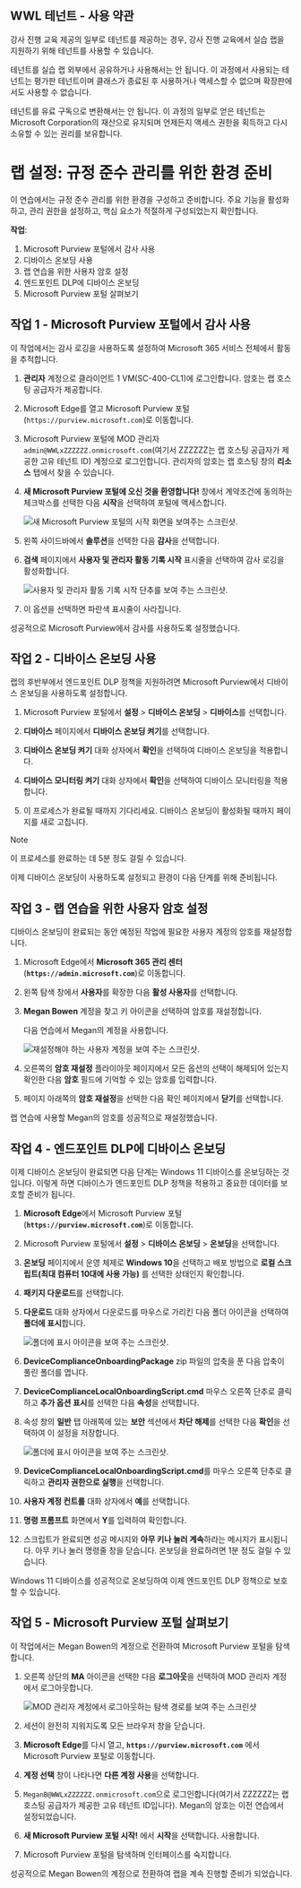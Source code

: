## WWL 테넌트 - 사용 약관

강사 진행 교육 제공의 일부로 테넌트를 제공하는 경우, 강사 진행 교육에서 실습 랩을 지원하기 위해 테넌트를 사용할 수 있습니다.

테넌트를 실습 랩 외부에서 공유하거나 사용해서는 안 됩니다. 이 과정에서 사용되는 테넌트는 평가판 테넌트이며 클래스가 종료된 후 사용하거나 액세스할 수 없으며 확장판에서도 사용할 수 없습니다.

테넌트를 유료 구독으로 변환해서는 안 됩니다. 이 과정의 일부로 얻은 테넌트는 Microsoft Corporation의 재산으로 유지되며 언제든지 액세스 권한을 획득하고 다시 소유할 수 있는 권리를 보유합니다.

# 랩 설정: 규정 준수 관리를 위한 환경 준비

이 연습에서는 규정 준수 관리를 위한 환경을 구성하고 준비합니다. 주요 기능을 활성화하고, 관리 권한을 설정하고, 핵심 요소가 적절하게 구성되었는지 확인합니다.

**작업**:

1. Microsoft Purview 포털에서 감사 사용
1. 디바이스 온보딩 사용
1. 랩 연습을 위한 사용자 암호 설정
1. 엔드포인트 DLP에 디바이스 온보딩
1. Microsoft Purview 포털 살펴보기

## 작업 1 - Microsoft Purview 포털에서 감사 사용

이 작업에서는 감사 로깅을 사용하도록 설정하여 Microsoft 365 서비스 전체에서 활동을 추적합니다.

1. **관리자** 계정으로 클라이언트 1 VM(SC-400-CL1)에 로그인합니다. 암호는 랩 호스팅 공급자가 제공합니다.

1. Microsoft Edge를 열고 Microsoft Purview 포털(`https://purview.microsoft.com`)로 이동합니다.

1. Microsoft Purview 포털에 MOD 관리자 `admin@WWLxZZZZZZ.onmicrosoft.com`(여기서 ZZZZZZ는 랩 호스팅 공급자가 제공한 고유 테넌트 ID) 계정으로 로그인합니다. 관리자의 암호는 랩 호스팅 창의 **리소스** 탭에서 찾을 수 있습니다.

1. **새 Microsoft Purview 포털에 오신 것을 환영합니다!** 창에서 계약조건에 동의하는 체크박스를 선택한 다음 **시작**을 선택하여 포털에 액세스합니다.

    ![새 Microsoft Purview 포털의 시작 화면을 보여주는 스크린샷.](../Media/new-purview-portal-get-started.png)

1. 왼쪽 사이드바에서 **솔루션**을 선택한 다음 **감사**을 선택합니다.

1. **검색** 페이지에서 **사용자 및 관리자 활동 기록 시작** 표시줄을 선택하여 감사 로깅을 활성화합니다.

    ![사용자 및 관리자 활동 기록 시작 단추를 보여 주는 스크린샷.](../Media/enable-audit-button.png)

1. 이 옵션을 선택하면 파란색 표시줄이 사라집니다.

성공적으로 Microsoft Purview에서 감사를 사용하도록 설정했습니다.

## 작업 2 - 디바이스 온보딩 사용

랩의 후반부에서 엔드포인트 DLP 정책을 지원하려면 Microsoft Purview에서 디바이스 온보딩을 사용하도록 설정합니다.

1. Microsoft Purview 포털에서 **설정** > **디바이스 온보딩** > **디바이스**를 선택합니다.

1. **디바이스** 페이지에서 **디바이스 온보딩 켜기**를 선택합니다.

1. **디바이스 온보딩 켜기** 대화 상자에서 **확인**을 선택하여 디바이스 온보딩을 적용합니다.

1. **디바이스 모니터링 켜기** 대화 상자에서 **확인**을 선택하여 디바이스 모니터링을 적용합니다.

1. 이 프로세스가 완료될 때까지 기다리세요. 디바이스 온보딩이 활성화될 때까지 페이지를 새로 고칩니다.

>[!note]
>이 프로세스를 완료하는 데 5분 정도 걸릴 수 있습니다.

이제 디바이스 온보딩이 사용하도록 설정되고 환경이 다음 단계를 위해 준비됩니다.

## 작업 3 - 랩 연습을 위한 사용자 암호 설정

디바이스 온보딩이 완료되는 동안 예정된 작업에 필요한 사용자 계정의 암호를 재설정합니다.

1. Microsoft Edge에서 **Microsoft 365 관리 센터**(**`https://admin.microsoft.com`**)로 이동합니다.

1. 왼쪽 탐색 창에서 **사용자**를 확장한 다음 **활성 사용자**를 선택합니다.

1. **Megan Bowen** 계정을 찾고 키 아이콘을 선택하여 암호를 재설정합니다.

   다음 연습에서 Megan의 계정을 사용합니다.

   ![재설정해야 하는 사용자 계정을 보여 주는 스크린샷.](../Media/reset-password-button-megan.png)

1. 오른쪽의 **암호 재설정** 플라이아웃 페이지에서 모든 옵션의 선택이 해제되어 있는지 확인한 다음 **암호** 필드에 기억할 수 있는 암호를 입력합니다.

1. 페이지 아래쪽의 **암호 재설정**을 선택한 다음 확인 페이지에서 **닫기**를 선택합니다.

랩 연습에 사용할 Megan의 암호를 성공적으로 재설정했습니다.

## 작업 4 - 엔드포인트 DLP에 디바이스 온보딩

이제 디바이스 온보딩이 완료되면 다음 단계는 Windows 11 디바이스를 온보딩하는 것입니다. 이렇게 하면 디바이스가 엔드포인트 DLP 정책을 적용하고 중요한 데이터를 보호할 준비가 됩니다.

1. **Microsoft Edge**에서 Microsoft Purview 포털(**`https://purview.microsoft.com`**)로 이동합니다.

1. Microsoft Purview 포털에서 **설정** > **디바이스 온보딩** > **온보딩**을 선택합니다.

1. **온보딩** 페이지에서 운영 체제로 **Windows 10**을 선택하고 배포 방법으로 **로컬 스크립트(최대 컴퓨터 10대에 사용 가능)** 를 선택한 상태인지 확인합니다.

1. **패키지 다운로드**를 선택합니다.

1. **다운로드** 대화 상자에서 다운로드를 마우스로 가리킨 다음 폴더 아이콘을 선택하여 **폴더에 표시**합니다.

   ![폴더에 표시 아이콘을 보여 주는 스크린샷.](../Media/show-in-folder.png)

1. **DeviceComplianceOnboardingPackage** zip 파일의 압축을 푼 다음 압축이 풀린 폴더를 엽니다.

1. **DeviceComplianceLocalOnboardingScript.cmd** 마우스 오른쪽 단추로 클릭하고 **추가 옵션 표시**를 선택한 다음 **속성**을 선택합니다.

1. 속성 창의 **일반** 탭 아래쪽에 있는 **보안** 섹션에서 **차단 해제**를 선택한 다음 **확인**을 선택하여 이 설정을 저장합니다.

   ![폴더에 표시 아이콘을 보여 주는 스크린샷.](../Media/unblock-file.png)

1. **DeviceComplianceLocalOnboardingScript.cmd**를 마우스 오른쪽 단추로 클릭하고 **관리자 권한으로 실행**을 선택합니다.

1. **사용자 계정 컨트롤** 대화 상자에서 **예**를 선택합니다.

1. **명령 프롬프트** 화면에서 **Y**를 입력하여 확인합니다.

1. 스크립트가 완료되면 성공 메시지와 **아무 키나 눌러 계속**하라는 메시지가 표시됩니다. 아무 키나 눌러 명령줄 창을 닫습니다. 온보딩을 완료하려면 1분 정도 걸릴 수 있습니다.

Windows 11 디바이스를 성공적으로 온보딩하여 이제 엔드포인트 DLP 정책으로 보호할 수 있습니다.

## 작업 5 - Microsoft Purview 포털 살펴보기

이 작업에서는 Megan Bowen의 계정으로 전환하여 Microsoft Purview 포털을 탐색합니다.

1. 오른쪽 상단의 **MA** 아이콘을 선택한 다음 **로그아웃**을 선택하여 MOD 관리자 계정에서 로그아웃합니다.

   ![MOD 관리자 계정에서 로그아웃하는 탐색 경로를 보여 주는 스크린샷](../Media/sign-out.png)

1. 세션이 완전히 지워지도록 모든 브라우저 창을 닫습니다.

1. **Microsoft Edge**를 다시 열고, **`https://purview.microsoft.com`** 에서 Microsoft Purview 포털로 이동합니다.

1. **계정 선택** 창이 나타나면 **다른 계정 사용**을 선택합니다.

1. `MeganB@WWLxZZZZZZ.onmicrosoft.com`으로 로그인합니다(여기서 ZZZZZZ는 랩 호스팅 공급자가 제공한 고유 테넌트 ID입니다). Megan의 암호는 이전 연습에서 설정되었습니다.

1. **새 Microsoft Purview 포털 시작!** 에서 **시작**을 선택합니다. 사용합니다.

1. Microsoft Purview 포털을 탐색하며 인터페이스를 숙지합니다.

성공적으로 Megan Bowen의 계정으로 전환하여 랩을 계속 진행할 준비가 되었습니다.
